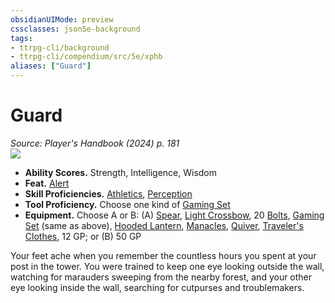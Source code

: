 ```yaml
---
obsidianUIMode: preview
cssclasses: json5e-background
tags:
- ttrpg-cli/background
- ttrpg-cli/compendium/src/5e/xphb
aliases: ["Guard"]
---
```

# Guard
*Source: Player's Handbook (2024) p. 181*  
![](backgrounds/XPHB/Guard.webp#right)  

- **Ability Scores.** Strength, Intelligence, Wisdom  
- **Feat.** [Alert](alert-xphb.md)  
- **Skill Proficiencies.** [Athletics](skills.md#Athletics), [Perception](skills.md#Perception)  
- **Tool Proficiency.** Choose one kind of [Gaming Set](gaming-set-xphb.md)  
- **Equipment.** Choose A or B: (A) [Spear](spear-xphb.md), [Light Crossbow](light-crossbow-xphb.md), 20 [Bolts](bolt-xphb.md), [Gaming Set](gaming-set-xphb.md) (same as above), [Hooded Lantern](hooded-lantern-xphb.md), [Manacles](manacles-xphb.md), [Quiver](quiver-xphb.md), [Traveler's Clothes](travelers-clothes-xphb.md), 12 GP; or (B) 50 GP  

Your feet ache when you remember the countless hours you spent at your post in the tower. You were trained to keep one eye looking outside the wall, watching for marauders sweeping from the nearby forest, and your other eye looking inside the wall, searching for cutpurses and troublemakers.